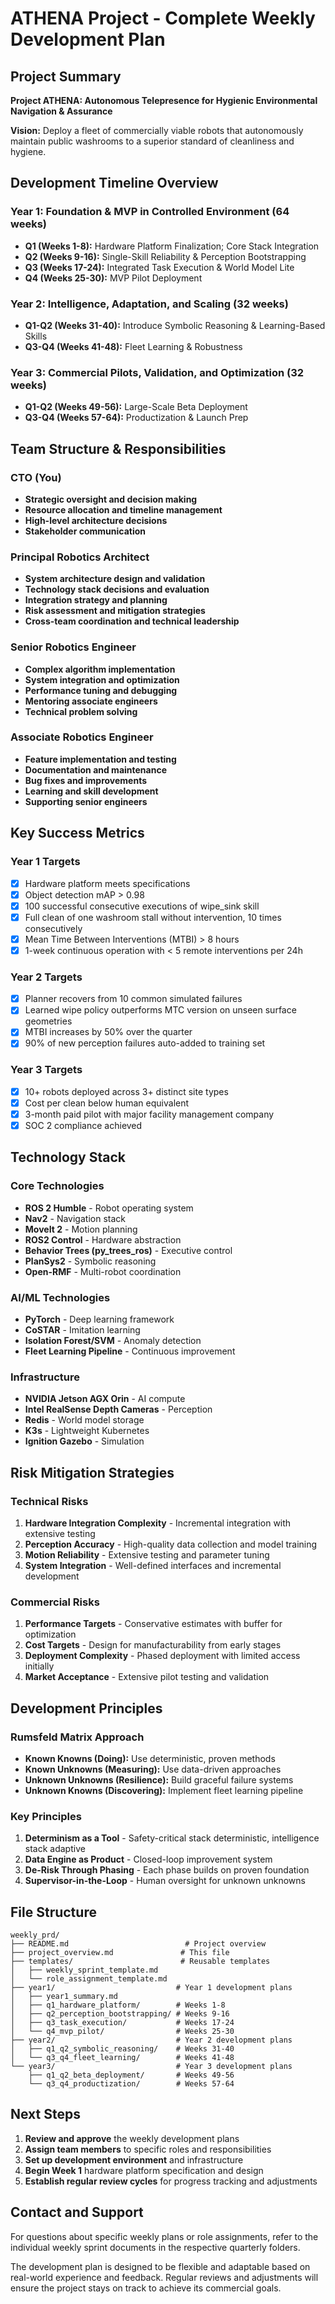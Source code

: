 # ATHENA Project - Complete Weekly Development Plan

## Project Summary
**Project ATHENA: Autonomous Telepresence for Hygienic Environmental Navigation & Assurance**

**Vision:** Deploy a fleet of commercially viable robots that autonomously maintain public washrooms to a superior standard of cleanliness and hygiene.

## Development Timeline Overview

### Year 1: Foundation & MVP in Controlled Environment (64 weeks)
- **Q1 (Weeks 1-8):** Hardware Platform Finalization; Core Stack Integration
- **Q2 (Weeks 9-16):** Single-Skill Reliability & Perception Bootstrapping  
- **Q3 (Weeks 17-24):** Integrated Task Execution & World Model Lite
- **Q4 (Weeks 25-30):** MVP Pilot Deployment

### Year 2: Intelligence, Adaptation, and Scaling (32 weeks)
- **Q1-Q2 (Weeks 31-40):** Introduce Symbolic Reasoning & Learning-Based Skills
- **Q3-Q4 (Weeks 41-48):** Fleet Learning & Robustness

### Year 3: Commercial Pilots, Validation, and Optimization (32 weeks)
- **Q1-Q2 (Weeks 49-56):** Large-Scale Beta Deployment
- **Q3-Q4 (Weeks 57-64):** Productization & Launch Prep

## Team Structure & Responsibilities

### CTO (You)
- **Strategic oversight and decision making**
- **Resource allocation and timeline management**
- **High-level architecture decisions**
- **Stakeholder communication**

### Principal Robotics Architect
- **System architecture design and validation**
- **Technology stack decisions and evaluation**
- **Integration strategy and planning**
- **Risk assessment and mitigation strategies**
- **Cross-team coordination and technical leadership**

### Senior Robotics Engineer
- **Complex algorithm implementation**
- **System integration and optimization**
- **Performance tuning and debugging**
- **Mentoring associate engineers**
- **Technical problem solving**

### Associate Robotics Engineer
- **Feature implementation and testing**
- **Documentation and maintenance**
- **Bug fixes and improvements**
- **Learning and skill development**
- **Supporting senior engineers**

## Key Success Metrics

### Year 1 Targets
- [x] Hardware platform meets specifications
- [x] Object detection mAP > 0.98
- [x] 100 successful consecutive executions of wipe_sink skill
- [x] Full clean of one washroom stall without intervention, 10 times consecutively
- [x] Mean Time Between Interventions (MTBI) > 8 hours
- [x] 1-week continuous operation with < 5 remote interventions per 24h

### Year 2 Targets
- [x] Planner recovers from 10 common simulated failures
- [x] Learned wipe policy outperforms MTC version on unseen surface geometries
- [x] MTBI increases by 50% over the quarter
- [x] 90% of new perception failures auto-added to training set

### Year 3 Targets
- [x] 10+ robots deployed across 3+ distinct site types
- [x] Cost per clean below human equivalent
- [x] 3-month paid pilot with major facility management company
- [x] SOC 2 compliance achieved

## Technology Stack

### Core Technologies
- **ROS 2 Humble** - Robot operating system
- **Nav2** - Navigation stack
- **MoveIt 2** - Motion planning
- **ROS2 Control** - Hardware abstraction
- **Behavior Trees (py_trees_ros)** - Executive control
- **PlanSys2** - Symbolic reasoning
- **Open-RMF** - Multi-robot coordination

### AI/ML Technologies
- **PyTorch** - Deep learning framework
- **CoSTAR** - Imitation learning
- **Isolation Forest/SVM** - Anomaly detection
- **Fleet Learning Pipeline** - Continuous improvement

### Infrastructure
- **NVIDIA Jetson AGX Orin** - AI compute
- **Intel RealSense Depth Cameras** - Perception
- **Redis** - World model storage
- **K3s** - Lightweight Kubernetes
- **Ignition Gazebo** - Simulation

## Risk Mitigation Strategies

### Technical Risks
1. **Hardware Integration Complexity** - Incremental integration with extensive testing
2. **Perception Accuracy** - High-quality data collection and model training
3. **Motion Reliability** - Extensive testing and parameter tuning
4. **System Integration** - Well-defined interfaces and incremental development

### Commercial Risks
1. **Performance Targets** - Conservative estimates with buffer for optimization
2. **Cost Targets** - Design for manufacturability from early stages
3. **Deployment Complexity** - Phased deployment with limited access initially
4. **Market Acceptance** - Extensive pilot testing and validation

## Development Principles

### Rumsfeld Matrix Approach
- **Known Knowns (Doing):** Use deterministic, proven methods
- **Known Unknowns (Measuring):** Use data-driven approaches
- **Unknown Unknowns (Resilience):** Build graceful failure systems
- **Unknown Knowns (Discovering):** Implement fleet learning pipeline

### Key Principles
1. **Determinism as a Tool** - Safety-critical stack deterministic, intelligence stack adaptive
2. **Data Engine as Product** - Closed-loop improvement system
3. **De-Risk Through Phasing** - Each phase builds on proven foundation
4. **Supervisor-in-the-Loop** - Human oversight for unknown unknowns

## File Structure
```
weekly_prd/
├── README.md                          # Project overview
├── project_overview.md               # This file
├── templates/                        # Reusable templates
│   ├── weekly_sprint_template.md
│   └── role_assignment_template.md
├── year1/                           # Year 1 development plans
│   ├── year1_summary.md
│   ├── q1_hardware_platform/        # Weeks 1-8
│   ├── q2_perception_bootstrapping/ # Weeks 9-16
│   ├── q3_task_execution/           # Weeks 17-24
│   └── q4_mvp_pilot/                # Weeks 25-30
├── year2/                           # Year 2 development plans
│   ├── q1_q2_symbolic_reasoning/    # Weeks 31-40
│   └── q3_q4_fleet_learning/        # Weeks 41-48
└── year3/                           # Year 3 development plans
    ├── q1_q2_beta_deployment/       # Weeks 49-56
    └── q3_q4_productization/        # Weeks 57-64
```

## Next Steps

1. **Review and approve** the weekly development plans
2. **Assign team members** to specific roles and responsibilities
3. **Set up development environment** and infrastructure
4. **Begin Week 1** hardware platform specification and design
5. **Establish regular review cycles** for progress tracking and adjustments

## Contact and Support

For questions about specific weekly plans or role assignments, refer to the individual weekly sprint documents in the respective quarterly folders.

The development plan is designed to be flexible and adaptable based on real-world experience and feedback. Regular reviews and adjustments will ensure the project stays on track to achieve its commercial goals.
